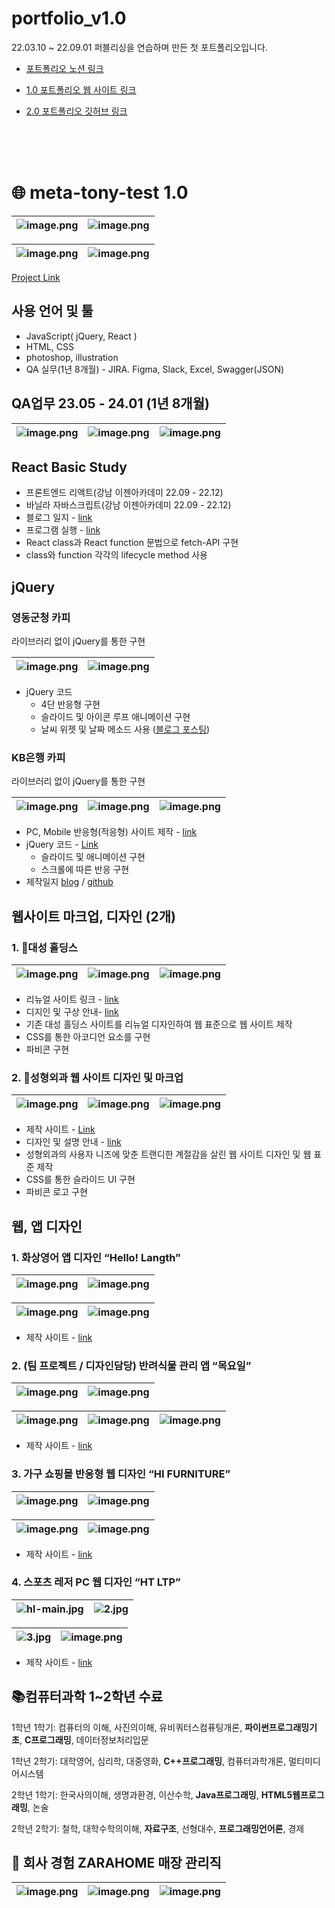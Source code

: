 # portfolio_v1.0
22.03.10 ~ 22.09.01 퍼블리싱을 연습하며 만든 첫 포트폴리오입니다.

- [포트폴리오 노션 링크](https://stump-smartphone-024.notion.site/QA-JavaScript-NodeJS-C-C-C-python-19af398452c380b3b02bf292ddf0498e?pvs=4)

- [1.0 포트폴리오 웹 사이트 링크](https://tony96kimsh.github.io/portfolio_v1.0/)

- [2.0 포트폴리오 깃허브 링크](https://github.com/tony96kimsh/gloveproject)

<br><br><br>

# 🌐 meta-tony-test 1.0

![image.png](imgReadMe/image%2028.png) | ![image.png](imgReadMe/image%2029.png)
--|--|

![image.png](imgReadMe/image%2030.png) | ![image.png](imgReadMe/image%2031.png)
--|--|

 [Project Link](https://tony96kimsh.github.io/portfolio_v1.0/portfolio.html)
 

## 사용 언어 및 툴

- JavaScript( jQuery, React )
- HTML, CSS
- photoshop, illustration
- QA 실무(1년 8개월) - JIRA. Figma, Slack, Excel, Swagger(JSON)

## QA업무 23.05 - 24.01 (1년 8개월)

![image.png](imgReadMe/image%2033.png) | ![image.png](imgReadMe/image%2032.png) | ![image.png](imgReadMe/image%2034.png)
--|--|--|

## React Basic Study
- 프론트엔드 리액트(강남 이젠아카데미 22.09 - 22.12)
- 바닐라 자바스크립트(강남 이젠아카데미  22.09 - 22.12)
- 블로그 일지 - [link](https://meta-tony.tistory.com/61)
- 프로그램 실행 - [link](https://tony96kimsh.github.io/portfolio_v1.0/list/js2.html)
- React class과 React function 문법으로 fetch-API 구현
- class와 function 각각의 lifecycle method 사용

## jQuery

### 영동군청  카피
라이브러리 없이 jQuery를 통한 구현

![image.png](imgReadMe/image%2035.png) | ![image.png](imgReadMe/image%2036.png)
--|--|

- jQuery 코드
    - 4단 반응형 구현
    - 슬라이드 및 아이콘 루프 애니메이션 구현
    - 날씨 위젯 및 날짜 메소드 사용 ([블로그 포스팅](https://velog.io/@tonyisback/jQuery-%EB%82%A0%EC%A7%9C-%EB%A9%94%EC%86%8C%EB%93%9C-%EC%A3%BC%EA%B0%84-%EB%8B%AC%EB%A0%A5-%EB%A7%8C%EB%93%A4%EA%B8%B0-date-method))

### KB은행 카피
라이브러리 없이 jQuery를 통한 구현

![image.png](imgReadMe/image%2037.png) | ![image.png](imgReadMe/image%2038.png) | ![image.png](imgReadMe/image%2039.png)
--|--|--|

- PC, Mobile 반응형(적응형) 사이트 제작 - [link](https://tony96kimsh.github.io/portfolio_v1.0/list/mark-1.html)
- jQuery 코드 - [Link](https://tony96kimsh.github.io/copy_KB_bank/js/script.js)
    - 슬라이드 및 애니메이션 구현
    - 스크롤에 따른 반응 구현
- 제작일지 [blog](https://velog.io/@tonyisback/001day-%EC%9B%B9%EC%B9%B4%ED%94%BC-KB%EC%B9%B4%EB%93%9C) / [github](https://github.com/tony96kimsh/copy_KB_bank.git)

## 웹사이트 마크업, 디자인 (2개)

### 1. 🎨대성 홀딩스

![image.png](imgReadMe/image%2040.png) | ![image.png](imgReadMe/image%2041.png) | ![image.png](imgReadMe/image%2042.png)
--|--|--|

- 리뉴얼 사이트 링크 - [link](https://tony96kimsh.github.io/portfolio_v1.0/list/ds/index.html)
- 디지인 및 구상 안내- [link](https://tony96kimsh.github.io/portfolio_v1.0/list/mark-4.html)
- 기존 대성 홀딩스 사이트를 리뉴얼 디자인하여 웹 표준으로 웹 사이트 제작
- CSS를 통한 아코디언 요소를 구현
- 파비콘 구현

### 2. 🎨성형외과 웹 사이트 디자인 및 마크업

![image.png](imgReadMe/image%2043.png) | ![image.png](imgReadMe/image%2044.png) | ![image.png](imgReadMe/image%2045.png)
--|--|--|

- 제작 사이트 - [Link](https://tony96kimsh.github.io/portfolio_v1.0/list/hj/index.html)
- 디자인 및 설명 안내 - [link](https://tony96kimsh.github.io/portfolio_v1.0/list/mark-5.html)
- 성형외과의 사용자 니즈에 맞춘 트랜디한 계절감을 살린 웹 사이트 디자인 및 웹 표준 제작
- CSS를 통한 슬라이드 UI 구현
- 파비콘 로고 구현

## 웹, 앱 디자인

### 1. 화상영어 앱 디자인 “Hello! Langth”

![image.png](imgReadMe/image%2046.png) | ![image.png](imgReadMe/image%2047.png)
--|--|

![image.png](imgReadMe/image%2048.png) | ![image.png](imgReadMe/image%2049.png) 
--|--|

- 제작 사이트 - [link](https://tony96kimsh.github.io/portfolio_v1.0/list/wd-1.html)

### 2. (팀 프로젝트 / 디자인담당) 반려식물 관리 앱 “목요일”

![image.png](imgReadMe/image%2050.png) | ![image.png](imgReadMe/image%2051.png)
--|--|

![image.png](imgReadMe/image%2052.png) | ![image.png](imgReadMe/image%2053.png) | ![image.png](imgReadMe/image%2054.png)
--|--|--|


- 제작 사이트 - [link](https://tony96kimsh.github.io/portfolio_v1.0/list/wd-2.html)

### 3. 가구 쇼핑몰 반응형 웹 디자인 “HI FURNITURE”

![image.png](imgReadMe/image%2055.png) | ![image.png](imgReadMe/image%2056.png)
--|--|

![image.png](imgReadMe/image%2057.png) | ![image.png](imgReadMe/image%2058.png)
--|--|


- 제작 사이트 - [link](https://tony96kimsh.github.io/portfolio_v1.0/list/wd-3.html)

### 4. 스포츠 레저 PC 웹 디자인 “HT LTP”

![hl-main.jpg](imgReadMe/hl-main.jpg) | ![2.jpg](imgReadMe/2.jpg)
--|--|

![3.jpg](imgReadMe/3.jpg) | ![image.png](imgReadMe/image%2059.png)
--|--|

- 제작 사이트 - [link](https://tony96kimsh.github.io/portfolio_v1.0/list/wd-4.html)

## 📚컴퓨터과학 1~2학년 수료

1학년 1학기: 컴퓨터의 이해, 사진의이해, 유비쿼터스컴퓨팅개론, **파이썬프로그래밍기초**, **C프로그래밍**, 데이터정보처리입문

1학년 2학기: 대학영어, 심리학, 대중영화, **C++프로그래밍**, 컴퓨터과학개론, 멀티미디어시스템

2학년 1학기: 한국사의이해, 생명과환경, 이산수학, **Java프로그래밍**, **HTML5웹프로그래밍**, 논술

2학년 2학기: 철학, 대학수학의이해, **자료구조**, 선형대수, **프로그래밍언어론**, 경제

## 🎨 회사 경험 ZARAHOME 매장 관리직

![image.png](imgReadMe/image%2060.png) | ![image.png](imgReadMe/image%2061.png) | ![image.png](imgReadMe/image%2062.png)
--|--|--|
